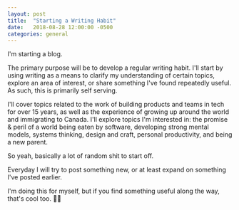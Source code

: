 ```yaml
---
layout: post
title:  "Starting a Writing Habit"
date:   2018-08-28 12:00:00 -0500
categories: general
---
```

I'm starting a blog.

The primary purpose will be to develop a regular writing habit. I'll start by using writing as a means to clarify my understanding of certain topics, explore an area of interest, or share something I've found repeatedly useful.  As such, this is primarily self serving. 

I'll cover topics related to the work of building products and teams in tech for over 15 years, as well as the experience of growing up around the world and immigrating to Canada. I'll explore topics I'm interested in: the promise & peril of a world being eaten by software, developing strong mental models, systems thinking, design and craft, personal productivity, and being a new parent. 

So yeah, basically a lot of random shit to start off.

Everyday I will try to post something new, or at least expand on something I've posted earlier.

I'm doing this for myself, but if you find something useful along the way, that's cool too. 🙏🏾